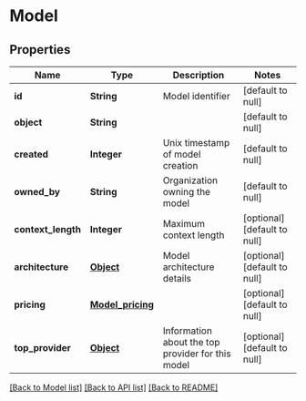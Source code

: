 # Model
## Properties

| Name | Type | Description | Notes |
|------------ | ------------- | ------------- | -------------|
| **id** | **String** | Model identifier | [default to null] |
| **object** | **String** |  | [default to null] |
| **created** | **Integer** | Unix timestamp of model creation | [default to null] |
| **owned\_by** | **String** | Organization owning the model | [default to null] |
| **context\_length** | **Integer** | Maximum context length | [optional] [default to null] |
| **architecture** | [**Object**](.md) | Model architecture details | [optional] [default to null] |
| **pricing** | [**Model_pricing**](Model_pricing.md) |  | [optional] [default to null] |
| **top\_provider** | [**Object**](.md) | Information about the top provider for this model | [optional] [default to null] |

[[Back to Model list]](../README.md#documentation-for-models) [[Back to API list]](../README.md#documentation-for-api-endpoints) [[Back to README]](../README.md)

